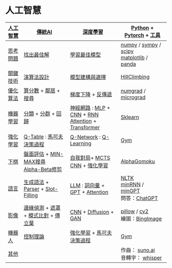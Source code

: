 # 人工智慧

[BingImage]:./
[pillow]:./
[HillClimbing]:./
[Gym]:./
[numpy]:./
[sympy]:./
[scipy]:./
[matplotlib]:./ 
[panda]:./
[cv2]:./
[工具]:./

[人工智慧]        | [傳統AI]      |  [深度學習] | [Python] + [Pytorch] + [工具]
---------|----------------|----------------|-------
[思考問題] | [找出最佳解]  |  [學習最佳模型] | [numpy] / [sympy] / [scipy] <br/>[matplotlib] / [panda]
[關鍵技術] | [演算法設計]  | [模型建構與選擇] | [HillClimbing]
[優化算法]   | [算分數] + [鄰居] + [搜尋] | [梯度下降] + [反傳遞] | [numgrad] / [micrograd]
[機器學習] | [分類] + [分群] + [回歸] | [神經網路] : [MLP] + [CNN] + [RNN] <br/>[Attention] + [Transformer] | [Sklearn]
[強化學習] | [Q-Table] : [馬可夫決策過程] | [Q-Network] : [Q-Learning] | [Gym]
[下棋]     | [盤面評估] + [MIN-MAX搜尋] <br/>[Alpha-Beta修剪] | [自我對局]+ [MCTS]  <br/>[CNN] + [強化學習] | [AlphaGomoku]
[語言]     | [生成語法] + [Parser] + [Slot-Filling]       | [LLM] : [詞向量] + [GPT] + [Attention] | [NLTK] <br>[minRNN] / [minGPT] <br>問答：[ChatGPT]
[影像]     | [邊緣偵測] + [遮罩] + [模式比對] + [傅立葉]     | [CNN] + [Diffusion] + [GAN] | [pillow] / [cv2] <br/>繪圖：[BingImage]
[機器人]   | [控制理論]        | [強化學習] + [馬可夫決策過程] | [Gym]
[其他]     |      | | 作曲： [suno.ai] <br/> 音轉字： [whisper]

[whisper]:./
[ChatGPT]:./
[suno.ai]:./
[其他]:./
[PyTorch]:./
[NLTK]:./
[Jieba]:./
[GenSim]:./
[Q-Learning]:./
[Q-Network]:./
[Q-Table]:./
[Sklearn]:./
[numgrad]:./
[AlphaGomoku]:./
[minGPT]:./
[micrograd]:./
[傳統AI]:./01-傳統AI/
[機器學習]:./03-機器學習/
[神經網路]:./04-神經網路/
[深度學習]:./05-深度學習/
[強化學習]:./06-強化學習/
[下棋]:./07-電腦下棋/
[語言]:./08-語言交談/
[影像]:./09-影像視覺/
[機器人]:./10-機器控制/

[優化算法]:./01-傳統AI/01-優化/
[算分數]:./
[鄰居]:./
[模型]:./
[盤面評估]:./
[對局搜尋]:./
[自我對局]:./
[MCTS]:./
[CNN]:./
[Diffusion]:./
[遮罩]:./
[傅立葉]:./
[控制理論]:./
[馬可夫決策過程]:./
[搜尋]:./01-傳統AI/01-搜尋/
[梯度下降]:./04-神經網路/03-梯度下降法/
[反傳遞]:./04-神經網路/04-反傳遞算法/
[生成語法]:./08-語言交談/01-傳統語言處理/02-生成語法/
[詞向量]:./08-語言交談/02-新式語言處理/01-詞向量/
[GPT]:./08-語言交談/02-新式語言處理/04-GPT/
[Attention]:./08-語言交談/02-新式語言處理/05-Attention/
[LLM]:./08-語言交談/02-新式語言處理/05-LLM/
[演算法]:../02-演算法/
[關鍵技術]:./
[人工智慧]:./
[分類]:./
[分群]:./
[回歸]:./
[MLP]:./
[CNN]:./
[RNN]:./
[State]:./
[Action]:./
[GAN]:./
[MIN-MAX搜尋]:./
[Alpha-Beta修剪]:./
[Parser]:./
[Slot-Filling]:./
[邊緣偵測]:./
[模式比對]:./
[Python]:./
[思考問題]:./
[找出最佳解]:./
[學習最佳模型]:./
[模型建構與選擇]:./
[演算法設計]:./
[Transformer]:./
[minRNN]:./
